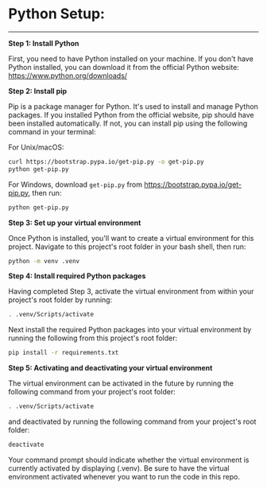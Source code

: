 # Python Setup:
------------------------


**Step 1: Install Python**

First, you need to have Python installed on your machine. If you don't have Python installed, you can download it from the official Python website: https://www.python.org/downloads/

**Step 2: Install pip**

Pip is a package manager for Python. It's used to install and manage Python packages. If you installed Python from the official website, pip should have been installed automatically. If not, you can install pip using the following command in your terminal:

For Unix/macOS:

```bash
curl https://bootstrap.pypa.io/get-pip.py -o get-pip.py
python get-pip.py
```

For Windows, download `get-pip.py` from https://bootstrap.pypa.io/get-pip.py, then run:

```bash
python get-pip.py
```

**Step 3: Set up your virtual environment**

Once Python is installed, you'll want to create a virtual environment for this project. Navigate to this project's root folder in your bash shell, then run:

```bash
python -m venv .venv
```

**Step 4: Install required Python packages**

Having completed Step 3, activate the virtual environment from within your project's root folder by running:

```bash
. .venv/Scripts/activate
```

Next install the required Python packages into your virtual environment by running the following from this project's root folder:

```bash
pip install -r requirements.txt
```

**Step 5: Activating and deactivating your virtual environment**

The virtual environment can be activated in the future by running the following command from your project's root folder:

```bash
. .venv/Scripts/activate
```

and deactivated by running the following command from your project's root folder:

```bash
deactivate
```

Your command prompt should indicate whether the virtual environment is currently activated by displaying (.venv). Be sure to have the virtual environment activated whenever you want to run the code in this repo.
